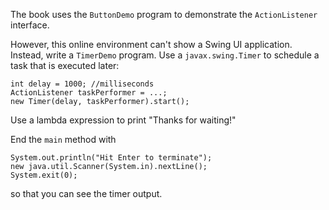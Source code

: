 The book uses the `ButtonDemo` program to demonstrate the `ActionListener` interface. 

However, this online environment can't show a Swing UI application. Instead, write a `TimerDemo` program. Use a `javax.swing.Timer` to schedule a task that is executed later:

    int delay = 1000; //milliseconds
    ActionListener taskPerformer = ...;
    new Timer(delay, taskPerformer).start();
    
Use a lambda expression to print "Thanks for waiting!"

End the `main` method with

    System.out.println("Hit Enter to terminate");
    new java.util.Scanner(System.in).nextLine();
    System.exit(0);

so that you can see the timer output.
